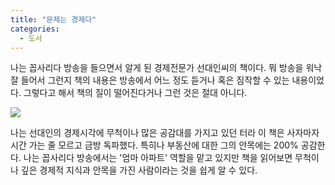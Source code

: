 ```yaml
---
title: "문제는 경제다"
categories:
  - 도서
---
```


나는 꼽사리다 방송을 들으면서 알게 된 경제전문가 선대인씨의 책이다. 뭐 방송을 워낙 잘 들어서 그런지 책의 내용은 방송에서 어느 정도 듣거나 혹은 짐작할 수 있는 내용이었다. 그렇다고 해서 책의 질이 떨어진다거나 그런 것은 절대 아니다. 

![](http://image.yes24.com/momo/TopCate0001/kepub/L_72378.jpg)

나는 선대인의 경제시각에 무척이나 많은 공감대를 가지고 있던 터라 이 책은 사자마자 시간 가는 줄 모르고 금방 독파했다. 특히나 부동산에 대한 그의 안목에는 200% 공감한다. 나는 꼽사리다 방송에서는 '엄마 아파트' 역할을 맡고 있지만 책을 읽어보면 무척이나 깊은 경제적 지식과 안목을 가진 사람이라는 것을 쉽게 알 수 있다.
